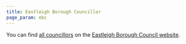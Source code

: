 ```yaml
---
title: Eastleigh Borough Councillor
page_param: ebc
---
```


You can find [all councillors](https://meetings.eastleigh.gov.uk/mgMemberIndex.aspx?bcr=1) on the [Eastleigh Borough Council website](https://www.eastleigh.gov.uk/).

